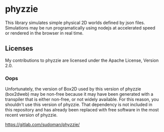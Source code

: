 # phyzzie

This library simulates simple physical 2D worlds defined by json files.
Simulations may be run programatically using nodejs at accelerated speed or
rendered in the browser in real time.

## Licenses

My contributions to phyzzie are licensed under the Apache License, Version 2.0.

### Oops

Unfortunately, the version of Box2D used by this version of phyzzie (box2dweb)
may be non-free because it may have been generated with a transpiler that is
either non-free, or not widely available. For this reason, you shouldn't use
this version of phyzzie. That dependency is not included in this repository and
has already been replaced with free software in the most recent version of
phyzzie.

<https://gitlab.com/sudoman/phyzzie/>

